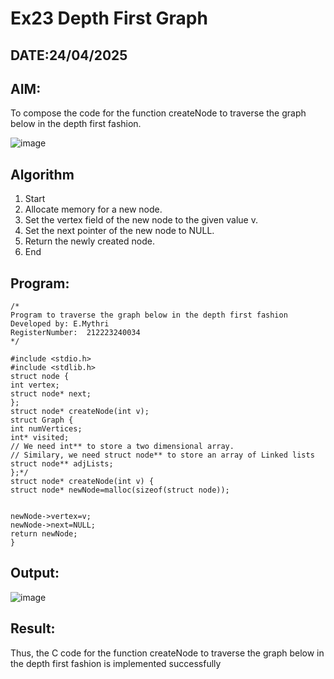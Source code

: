 # Ex23 Depth First Graph
## DATE:24/04/2025
## AIM:
To compose the code for the function createNode to traverse the graph below in the depth first fashion.

![image](https://github.com/user-attachments/assets/63552824-d0a3-49c6-a473-6db27d1f03e4)

## Algorithm
1. Start 
2. Allocate memory for a new node. 
3. Set the vertex field of the new node to the given value v. 
4. Set the next pointer of the new node to NULL. 
5. Return the newly created node. 
6. End  

## Program:
```
/*
Program to traverse the graph below in the depth first fashion
Developed by: E.Mythri
RegisterNumber:  212223240034
*/
 
#include <stdio.h> 
#include <stdlib.h> 
struct node { 
int vertex; 
struct node* next; 
}; 
struct node* createNode(int v); 
struct Graph { 
int numVertices; 
int* visited; 
// We need int** to store a two dimensional array. 
// Similary, we need struct node** to store an array of Linked lists 
struct node** adjLists; 
};*/ 
struct node* createNode(int v) { 
struct node* newNode=malloc(sizeof(struct node)); 
  
  
newNode->vertex=v; 
newNode->next=NULL; 
return newNode; 
}

```

## Output:

![image](https://github.com/user-attachments/assets/91922833-ef23-4029-8914-7595c7c88b65)


## Result:
Thus, the C code for the function createNode to traverse the graph below in the depth first fashion is implemented successfully
